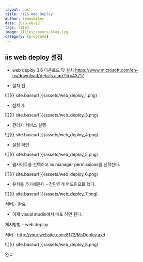 ```yaml
---
layout: post
title: 'IIS Web Deploy' 
author: teamsmiley 
date: 2016-08-12
tags: [IIS]
image: /files/covers/blog.jpg
category: {programe}
---
```


## iis web deploy  설정 

* web deploy 3.6 다운로드 및 설치 <https://www.microsoft.com/en-us/download/details.aspx?id=43717>

* 설치 전 

![]({{ site.baseurl }}/assets/web_deploy_1.png)

* 설치 후 

![]({{ site.baseurl }}/assets/web_deploy_3.png)

* 관리자 서비스 실행 

![]({{ site.baseurl }}/assets/web_deploy_4.png)

* 설정 확인 

![]({{ site.baseurl }}/assets/web_deploy_5.png)

* 웹사이트를 선택하고 iis manager permissions를 선택한다. 

![]({{ site.baseurl }}/assets/web_deploy_6.png)

* 유저를 추가해준다  - 간단하게 어드민으로 했다.

![]({{ site.baseurl }}/assets/web_deploy_7.png)

서버는 완료 

* 이제 visual studio에서 배포 하면 된다.

게시방법 - web deploy

서버 - http://your.website.com:8172/MsDeploy.axd

![]({{ site.baseurl }}/assets/web_deploy_8.png)

완료

